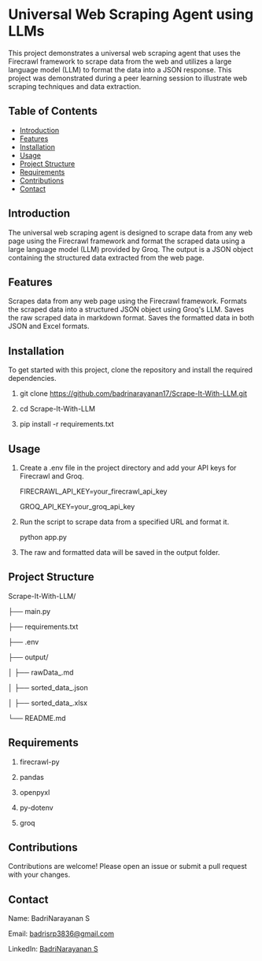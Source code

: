 # Universal Web Scraping Agent using LLMs

   This project demonstrates a universal web scraping agent that uses the Firecrawl framework to scrape data from the web and utilizes a large language model (LLM) to format the data into a JSON response. This      project was demonstrated during a peer learning session to illustrate web scraping techniques and data extraction.

## Table of Contents

- [Introduction](#introduction)
- [Features](#features)
- [Installation](#installation)
- [Usage](#usage)
- [Project Structure](#project-structure)
- [Requirements](#requirements)
- [Contributions](#contributions)
- [Contact](#contact)

## Introduction

   The universal web scraping agent is designed to scrape data from any web page using the Firecrawl framework and format the scraped data using a large language model (LLM) provided by Groq. The output is a        JSON object containing the structured data extracted from the web page.

## Features

   Scrapes data from any web page using the Firecrawl framework.
   Formats the scraped data into a structured JSON object using Groq's LLM. 
   Saves the raw scraped data in markdown format.
   Saves the formatted data in both JSON and Excel formats.

## Installation

   To get started with this project, clone the repository and install the required dependencies.
   
   1) git clone https://github.com/badrinarayanan17/Scrape-It-With-LLM.git
   
   2) cd Scrape-It-With-LLM
   
   3) pip install -r requirements.txt

## Usage

   1) Create a .env file in the project directory and add your API keys for Firecrawl and Groq.
   
      FIRECRAWL_API_KEY=your_firecrawl_api_key
      
      GROQ_API_KEY=your_groq_api_key
   
   2) Run the script to scrape data from a specified URL and format it.
   
      python app.py
   
   3) The raw and formatted data will be saved in the output folder.

## Project Structure


   Scrape-It-With-LLM/
   
   ├── main.py
   
   ├── requirements.txt
   
   ├── .env
   
   ├── output/
   
   │ ├── rawData_<timestamp>.md
   
   │ ├── sorted_data_<timestamp>.json
   
   │ ├── sorted_data_<timestamp>.xlsx
   
   └── README.md
   
## Requirements

   1) firecrawl-py
   
   2) pandas
   
   3) openpyxl
   
   4) py-dotenv
   
   5) groq

## Contributions

   Contributions are welcome! Please open an issue or submit a pull request with your changes.

## Contact

   Name: BadriNarayanan S
   
   Email: badrisrp3836@gmail.com
   
   LinkedIn: [BadriNarayanan S](https://www.linkedin.com/in/badrinarayanan-s-43629522a/)









